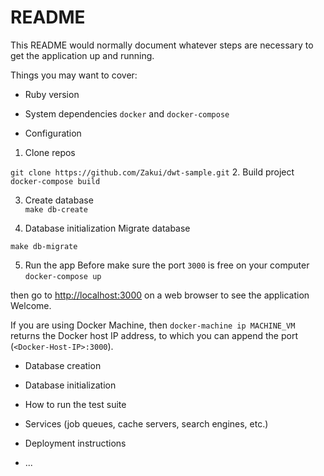 # README

This README would normally document whatever steps are necessary to get the
application up and running.

Things you may want to cover:

* Ruby version

* System dependencies
`docker` and `docker-compose`
* Configuration
1. Clone repos
        
`git clone https://github.com/Zakui/dwt-sample.git`
2. Build project
`docker-compose build`

3. Create database          
`make db-create`

4. Database initialization
Migrate database 
        
`make db-migrate`

5. Run the app
Before make sure the port `3000` is free on your computer
`docker-compose up`

then go to [http://localhost:3000](http://localhost:3000/) on a web browser to see the application Welcome.

If you are using Docker Machine, then `docker-machine ip MACHINE_VM` returns the Docker host IP address, to which you can append the port (`<Docker-Host-IP>:3000`).

* Database creation

* Database initialization

* How to run the test suite

* Services (job queues, cache servers, search engines, etc.)

* Deployment instructions

* ...

